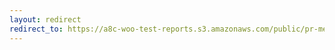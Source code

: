 ```yaml
---
layout: redirect
redirect_to: https://a8c-woo-test-reports.s3.amazonaws.com/public/pr-merge/44861/e2e/index.html
---
```

